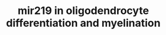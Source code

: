 ---
annotations:
- id: CL:0000540
  parent: animal cell
  type: Cell Type Ontology
  value: neuron
- id: PW:0000004
  parent: regulatory pathway
  type: Pathway Ontology
  value: regulatory pathway
- id: CL:0000468
  parent: stem cell
  type: Cell Type Ontology
  value: neuroglioblast (sensu Nematoda and Protostomia)
authors:
- Khanspers
- AlexanderPico
- Mkutmon
- Elisa
- Eweitz
communities:
- exrna
description: Young and environmentally enriched exosomes deliver functional miR-219
  that impacts oligodendrocyte differentiation and myelination. Schematic illustration
  of the involvement of miR-219 in oligodendrocyte differentiation.  Upon exposure
  to nutritive exosomes, neural stem cells preferentially enter the oligodendrocyte
  lineage due to the inhibition of the proneurogenic factor NeuroD1. miR-219 also
  suppresses expression of a number of other factors that inhibit OPC differentiation,
  such as PDGFRα, a receptor for a mitogenic factor that promotes proliferation and
  prohibits differentiation. Finally, miR-219 decreases levels of ELOVL7, a regulator
  of lipid metabolism whose over-activity could lead to demyelination.
last-edited: 2021-05-16
organisms:
- Rattus norvegicus
redirect_from:
- /index.php/Pathway:WP2811
- /instance/WP2811
- /instance/WP2811_r117000
revision: r117000
schema-jsonld:
- '@context': https://schema.org/
  '@id': https://wikipathways.github.io/pathways/WP2811.html
  '@type': Dataset
  creator:
    '@type': Organization
    name: WikiPathways
  description: Young and environmentally enriched exosomes deliver functional miR-219
    that impacts oligodendrocyte differentiation and myelination. Schematic illustration
    of the involvement of miR-219 in oligodendrocyte differentiation.  Upon exposure
    to nutritive exosomes, neural stem cells preferentially enter the oligodendrocyte
    lineage due to the inhibition of the proneurogenic factor NeuroD1. miR-219 also
    suppresses expression of a number of other factors that inhibit OPC differentiation,
    such as PDGFRα, a receptor for a mitogenic factor that promotes proliferation
    and prohibits differentiation. Finally, miR-219 decreases levels of ELOVL7, a
    regulator of lipid metabolism whose over-activity could lead to demyelination.
  keywords:
  - Elovl7
  - Foxj3
  - Hes5
  - Neurod1
  - Pdgfra
  - Sox6
  - Zfp238
  license: CC0
  name: mir219 in oligodendrocyte differentiation and myelination
seo: CreativeWork
title: mir219 in oligodendrocyte differentiation and myelination
wpid: WP2811
---